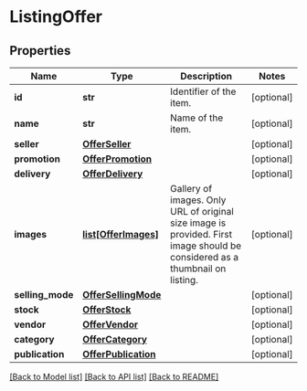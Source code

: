 # ListingOffer

## Properties
Name | Type | Description | Notes
------------ | ------------- | ------------- | -------------
**id** | **str** | Identifier of the item. | [optional] 
**name** | **str** | Name of the item. | [optional] 
**seller** | [**OfferSeller**](OfferSeller.md) |  | [optional] 
**promotion** | [**OfferPromotion**](OfferPromotion.md) |  | [optional] 
**delivery** | [**OfferDelivery**](OfferDelivery.md) |  | [optional] 
**images** | [**list[OfferImages]**](OfferImages.md) | Gallery of images. Only URL of original size image is provided. First image should be considered as a thumbnail on listing. | [optional] 
**selling_mode** | [**OfferSellingMode**](OfferSellingMode.md) |  | [optional] 
**stock** | [**OfferStock**](OfferStock.md) |  | [optional] 
**vendor** | [**OfferVendor**](OfferVendor.md) |  | [optional] 
**category** | [**OfferCategory**](OfferCategory.md) |  | [optional] 
**publication** | [**OfferPublication**](OfferPublication.md) |  | [optional] 

[[Back to Model list]](../README.md#documentation-for-models) [[Back to API list]](../README.md#documentation-for-api-endpoints) [[Back to README]](../README.md)


